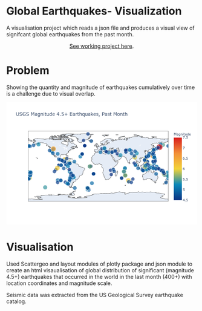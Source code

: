 # Global Earthquakes- Visualization
A visualisation project which reads a json file and produces a visual view of signifcant global earthquakes from the past month.

<div align = "center"> 
  
  [See working project here](https://siddhantv10.github.io/globalEarthquakes/ ). 

</div>


# Problem
Showing the quantity and magnitude of earthquakes cumulatively over time is a challenge due to visual overlap.


![Earthquakes](newplot.png)

# Visualisation

Used Scattergeo and layout modules of plotly package and json module to create an html visaualisation of global distribution of significant (magnitude 4.5+) earthquakes that occurred in the world in the last month (400+) with location coordinates and magnitude scale.


Seismic data was extracted from the US Geological Survey earthquake catalog.
